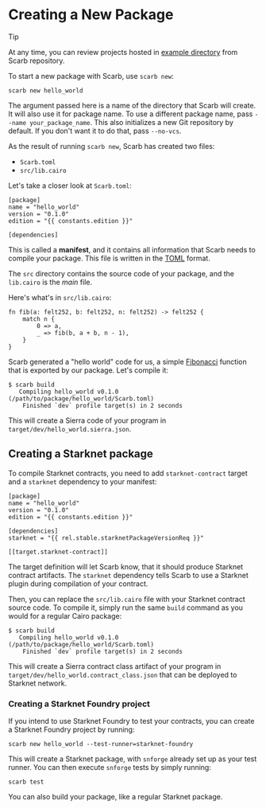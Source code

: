 <script setup>
import { data as rel } from "../../github.data";
import {data as constants} from "../../constants.data";
</script>

# Creating a New Package

> [!TIP]
> At any time, you can review projects hosted in
> [example directory](https://github.com/software-mansion/scarb/tree/main/examples) from Scarb repository.

To start a new package with Scarb, use `scarb new`:

```shell
scarb new hello_world
```

The argument passed here is a name of the directory that Scarb will create.
It will also use it for package name.
To use a different package name, pass `--name your_package_name`.
This also initializes a new Git repository by default. If you don't want it to do that, pass `--no-vcs`.

As the result of running `scarb new`, Scarb has created two files:

- `Scarb.toml`
- `src/lib.cairo`

Let's take a closer look at `Scarb.toml`:

```toml-vue
[package]
name = "hello_world"
version = "0.1.0"
edition = "{{ constants.edition }}"

[dependencies]
```

This is called a **manifest**, and it contains all information that Scarb needs to compile your package.
This file is written in the [TOML](https://toml.io/) format.

The `src` directory contains the source code of your package, and the `lib.cairo` is the _main_ file.

Here's what's in `src/lib.cairo`:

```cairo filename="src/lib.cairo"
fn fib(a: felt252, b: felt252, n: felt252) -> felt252 {
    match n {
        0 => a,
        _ => fib(b, a + b, n - 1),
    }
}
```

Scarb generated a "hello world" code for us, a simple [Fibonacci](https://en.wikipedia.org/wiki/Fibonacci_number)
function that is exported by our package.
Let's compile it:

```shell
$ scarb build
   Compiling hello_world v0.1.0 (/path/to/package/hello_world/Scarb.toml)
    Finished `dev` profile target(s) in 2 seconds
```

This will create a Sierra code of your program in `target/dev/hello_world.sierra.json`.

## Creating a Starknet package

To compile Starknet contracts, you need to add `starknet-contract` target and a `starknet` dependency to your manifest:

```toml-vue
[package]
name = "hello_world"
version = "0.1.0"
edition = "{{ constants.edition }}"

[dependencies]
starknet = "{{ rel.stable.starknetPackageVersionReq }}"

[[target.starknet-contract]]
```

The target definition will let Scarb know, that it should produce Starknet contract artifacts.
The `starknet` dependency tells Scarb to use a Starknet plugin during compilation of your contract.

Then, you can replace the `src/lib.cairo` file with your Starknet contract source code.
To compile it, simply run the same `build` command as you would for a regular Cairo package:

```shell
$ scarb build
   Compiling hello_world v0.1.0 (/path/to/package/hello_world/Scarb.toml)
    Finished `dev` profile target(s) in 2 seconds
```

This will create a Sierra contract class artifact of your program in `target/dev/hello_world.contract_class.json`
that can be deployed to Starknet network.

### Creating a Starknet Foundry project

If you intend to use Starknet Foundry to test your contracts, you can create a Starknet Foundry project by
running:

```shell
scarb new hello_world --test-runner=starknet-foundry
```

This will create a Starknet package, with `snforge` already set up as your test runner. You can then execute `snforge`
tests by simply running:

```shell
scarb test
```

You can also build your package, like a regular Starknet package.
